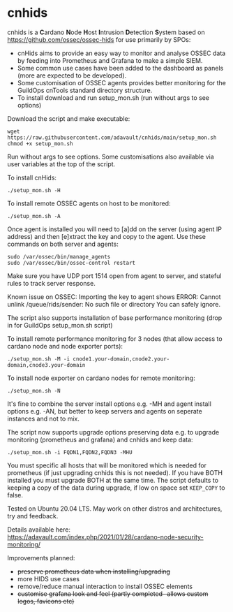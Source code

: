 # cnhids
cnhids is a **C**ardano **N**ode **H**ost **I**ntrusion **D**etection **S**ystem based on https://github.com/ossec/ossec-hids for use primarily by SPOs:

- cnHids aims to provide an easy way to monitor and analyse OSSEC data by feeding into Prometheus and Grafana to make a simple SIEM.
- Some common use cases have been added to the dashboard as panels (more are expected to be developed).
- Some customisation of OSSEC agents provides better monitoring for the GuildOps cnTools standard directory structure.
- To install download and run setup_mon.sh (run without args to see options)

Download the script and make executable:<br>
```
wget https://raw.githubusercontent.com/adavault/cnhids/main/setup_mon.sh
chmod +x setup_mon.sh
```
Run without args to see options. Some customisations also available via user variables at the top of the script.

To install cnHids:
```
./setup_mon.sh -H
```

To install remote OSSEC agents on host to be monitored:
```
./setup_mon.sh -A
```

Once agent is installed you will need to [a]dd on the server (using agent IP address) and then [e]xtract the key and copy to the agent. Use these commands on both server and agents: <br>
```
sudo /var/ossec/bin/manage_agents
sudo /var/ossec/bin/ossec-control restart
```
Make sure you have UDP port 1514 open from agent to server, and stateful rules to track server response.

Known issue on OSSEC: Importing the key to agent shows ERROR: Cannot unlink /queue/rids/sender: No such file or directory
You can safely ignore.

The script also supports installation of base performance monitoring (drop in for GuildOps setup_mon.sh script)

To install remote performance monitoring for 3 nodes (that allow access to cardano node and node exporter ports):<br>
```
./setup_mon.sh -M -i cnode1.your-domain,cnode2.your-domain,cnode3.your-domain
```

To install node exporter on cardano nodes for remote monitoring:
```
./setup_mon.sh -N
```

It's fine to combine the server install options e.g. -MH and agent install options e.g. -AN, but better to keep servers and agents on seperate instances and not to mix.

The script now supports upgrade options preserving data e.g. to upgrade monitoring (prometheus and grafana) and cnhids and keep data:
```
./setup_mon.sh -i FQDN1,FQDN2,FQDN3 -MHU
```
You must specific all hosts that will be monitored which is needed for prometheus (if just upgrading cnhids this is not needed). If you have BOTH installed you must upgrade BOTH at the same time. The script defaults to keeping a copy of the data during upgrade, if low on space set `KEEP_COPY` to false.

Tested on Ubuntu 20.04 LTS. May work on other distros and architectures, try and feedback.

Details available here:<br>
https://adavault.com/index.php/2021/01/28/cardano-node-security-monitoring/

Improvements planned:

- ~~preserve prometheus data when installing/upgrading~~
- more HIDS use cases
- remove/reduce manual interaction to install OSSEC elements
- ~~customise grafana look and feel (partly completed- allows custom logos, favicons etc)~~

